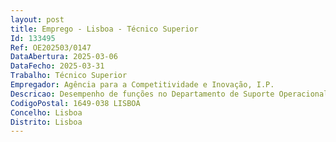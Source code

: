```yaml
--- 
layout: post
title: Emprego - Lisboa - Técnico Superior
Id: 133495
Ref: OE202503/0147
DataAbertura: 2025-03-06
DataFecho: 2025-03-31
Trabalho: Técnico Superior
Empregador: Agência para a Competitividade e Inovação, I.P.
Descricao: Desempenho de funções no Departamento de Suporte Operacional de Programas, em Lisboa, Porto ou Leiria, cujas competências são • Análise económica e financeira e de enquadramento regulamentar com base em normativos legais diversos (nacionais e europeus), de projetos de investimento, tendo em vista a concessão de incentivos financeiros no âmbito de programas de incentivo ao investimento em empresas • A participação na definição de metodologias, a monitorização e o desenvolvimento dos Sistemas de Informação usados na gestão de projetos nas suas vertentes internas e externas.• Tarefas de gestão de projetos em que o IAPMEI é Beneficiário Intermediário, incluindo a preparação de propostas, apoio a comités de coordenação ou outros, monitorização das medidas e respetivos indicadores • Emissão de pareceres de análise técnica, elaboração de propostas no âmbito da operacionalização de medidas e gestão de projeto incluindo a monitorização e reporte das medidas a entidades gestoras, no âmbito das competências do IAPMEI enquanto Beneficiário Intermediário.Descrição de funções Suporte à gestão dos programas e medidas de incentivo ao investimento no âmbito das competências do IAPMEI, através de • Definição de processos, elaboração de documentação e especificação de requisitos de ferramentas informáticas  • Desenvolvimento de dashboards, relatórios e outros suportes de informação, para controlo de gestão e comunicação interna e externa  • Apoio às equipas internas e aos diversos Comités Coordenadores das medidas PRR.
CodigoPostal: 1649-038 LISBOA
Concelho: Lisboa
Distrito: Lisboa
--- 
```

